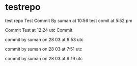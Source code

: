 # testrepo
test repo
Test Commit By suman at 10:56
test comit at 5:52 pm

Commit Test at 12:24 utc
Commit


commit by suman on 28 03 at 6:53 utc

commit by suman on 28 03 at 7:51 utc

commit by suman on 28 03 at 9:19 utc
